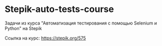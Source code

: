 # Stepik-auto-tests-course
Задачи из курса "Автоматизация тестирования с помощью Selenium и Python" на Stepik

Ссылка на курс: https://stepik.org/575
